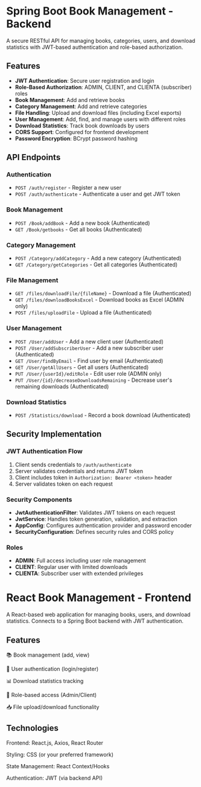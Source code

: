 # Spring Boot Book Management - Backend

A secure RESTful API for managing books, categories, users, and download statistics with JWT-based authentication and role-based authorization.

## Features

- **JWT Authentication**: Secure user registration and login
- **Role-Based Authorization**: ADMIN, CLIENT, and CLIENTA (subscriber) roles
- **Book Management**: Add and retrieve books
- **Category Management**: Add and retrieve categories
- **File Handling**: Upload and download files (including Excel exports)
- **User Management**: Add, find, and manage users with different roles
- **Download Statistics**: Track book downloads by users
- **CORS Support**: Configured for frontend development
- **Password Encryption**: BCrypt password hashing

## API Endpoints

### Authentication
- `POST /auth/register` - Register a new user
- `POST /auth/authenticate` - Authenticate a user and get JWT token

### Book Management
- `POST /Book/addBook` - Add a new book (Authenticated)
- `GET /Book/getbooks` - Get all books (Authenticated)

### Category Management
- `POST /Category/addCategory` - Add a new category (Authenticated)
- `GET /Category/getCategories` - Get all categories (Authenticated)

### File Management
- `GET /files/downloadFile/{fileName}` - Download a file (Authenticated)
- `GET /files/downloadBooksExcel` - Download books as Excel (ADMIN only)
- `POST /files/uploadFile` - Upload a file (Authenticated)

### User Management
- `POST /User/addUser` - Add a new client user (Authenticated)
- `POST /User/addSubscriberUser` - Add a new subscriber user (Authenticated)
- `GET /User/findByEmail` - Find user by email (Authenticated)
- `GET /User/getAllUsers` - Get all users (Authenticated)
- `PUT /User/{userId}/editRole` - Edit user role (ADMIN only)
- `PUT /User/{id}/decreaseDownloadsRemaining` - Decrease user's remaining downloads (Authenticated)

### Download Statistics
- `POST /Statistics/download` - Record a book download (Authenticated)

## Security Implementation

### JWT Authentication Flow
1. Client sends credentials to `/auth/authenticate`
2. Server validates credentials and returns JWT token
3. Client includes token in `Authorization: Bearer <token>` header
4. Server validates token on each request

### Security Components
- **JwtAuthenticationFilter**: Validates JWT tokens on each request
- **JwtService**: Handles token generation, validation, and extraction
- **AppConfig**: Configures authentication provider and password encoder
- **SecurityConfiguration**: Defines security rules and CORS policy

### Roles
- **ADMIN**: Full access including user role management
- **CLIENT**: Regular user with limited downloads
- **CLIENTA**: Subscriber user with extended privileges

# React Book Management - Frontend
A React-based web application for managing books, users, and download statistics. Connects to a Spring Boot backend with JWT authentication.

## Features
📚 Book management (add, view)

👥 User authentication (login/register)

📊 Download statistics tracking

🔐 Role-based access (Admin/Client)

📥 File upload/download functionality

## Technologies
Frontend: React.js, Axios, React Router

Styling: CSS (or your preferred framework)

State Management: React Context/Hooks

Authentication: JWT (via backend API)